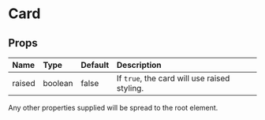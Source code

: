 <!--- This documentation is automatically generated, do not try to edit it. -->

# Card



## Props
| Name | Type | Default | Description |
|:-----|:-----|:--------|:------------|
| raised | boolean | false | If `true`, the card will use raised styling. |

Any other properties supplied will be spread to the root element.


